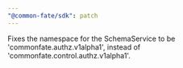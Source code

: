 ```yaml
---
"@common-fate/sdk": patch
---
```


Fixes the namespace for the SchemaService to be 'commonfate.authz.v1alpha1', instead of 'commonfate.control.authz.v1alpha1'.
